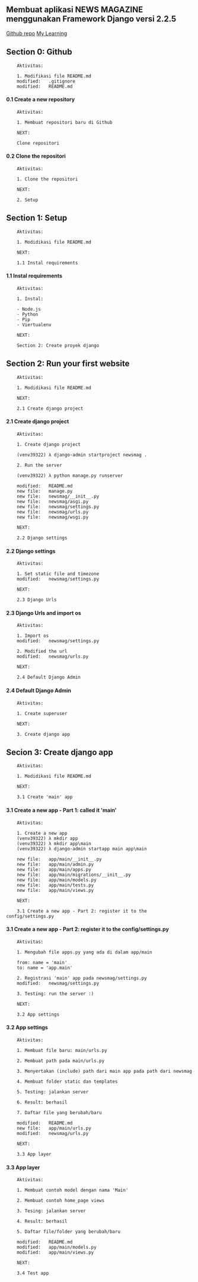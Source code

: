 ## Membuat aplikasi NEWS MAGAZINE menggunakan Framework Django versi 2.2.5

[Github repo](https://github.com/gurnitha/django-news-magazine)
[My Learning](https://www.udemy.com/course/python-django-tkinter-complete-bundle-advance/learn/lecture/16516178#overview)


## Section 0: Github

        Aktivitas:

        1. Modifikasi file README.md
        modified:   .gitignore
        modified:   README.md


#### 0.1 Create a new repository

        Aktivitas:

        1. Membuat repositori baru di Github

        NEXT:

        Clone repositori 


#### 0.2 Clone the repositori

        Aktivitas:

        1. Clone the repositori

        NEXT:

        2. Setup


## Section 1: Setup

        Aktivitas:

        1. Modidikasi file README.md 

        NEXT:

        1.1 Instal requirements


#### 1.1 Instal requirements

        Aktivitas:

        1. Instal:

        - Node.js
        - Python
        - Pip
        - Viertualenv 

        NEXT:

        Section 2: Create proyek django


## Section 2: Run your first website

        Aktivitas:

        1. Modidikasi file README.md 

        NEXT:

        2.1 Create django project


#### 2.1 Create django project

        Aktivitas:

        1. Create django project

        (venv39322) λ django-admin startproject newsmag .

        2. Run the server

        (venv39322) λ python manage.py runserver

        modified:   README.md
        new file:   manage.py
        new file:   newsmag/__init__.py
        new file:   newsmag/asgi.py
        new file:   newsmag/settings.py
        new file:   newsmag/urls.py
        new file:   newsmag/wsgi.py

        NEXT:

        2.2 Django settings


#### 2.2 Django settings

        Aktivitas:

        1. Set static file and timezone
        modified:   newsmag/settings.py

        NEXT:

        2.3 Django Urls


#### 2.3 Django Urls and import os

        Aktivitas:

        1. Import os
        modified:   newsmag/settings.py
        
        2. Modified the url
        modified:   newsmag/urls.py

        NEXT:

        2.4 Default Django Admin


#### 2.4 Default Django Admin

        Aktivitas:

        1. Create superuser

        NEXT:

        3. Create django app


## Secion 3: Create django app

        Aktivitas:

        1. Modidikasi file README.md 

        NEXT:

        3.1 Create 'main' app


#### 3.1 Create a new app - Part 1: called it 'main'

        Aktivitas:

        1. Create a new app
        (venv39322) λ mkdir app
        (venv39322) λ mkdir app\main
        (venv39322) λ django-admin startapp main app\main

        new file:   app/main/__init__.py
        new file:   app/main/admin.py
        new file:   app/main/apps.py
        new file:   app/main/migrations/__init__.py
        new file:   app/main/models.py
        new file:   app/main/tests.py
        new file:   app/main/views.py

        NEXT:

        3.1 Create a new app - Part 2: register it to the config/settings.py


#### 3.1 Create a new app - Part 2: register it to the config/settings.py

        Aktivitas:

        1. Mengubah file apps.py yang ada di dalam app/main
        
        from: name = 'main'
        to: name = 'app.main'        

        2. Registrasi 'main' app pada newsmag/settings.py
        modified:   newsmag/settings.py

        3. Testing: run the server :)

        NEXT:

        3.2 App settings


#### 3.2 App settings

        Aktivitas:

        1. Membuat file baru: main/urls.py

        2. Membuat path pada main/urls.py

        3. Menyertakan (include) path dari main app pada path dari newsmag

        4. Membuat folder static dan templates

        5. Testing: jalankan server

        6. Result: berhasil

        7. Daftar file yang berubah/baru

        modified:   README.md
        new file:   app/main/urls.py
        modified:   newsmag/urls.py

        NEXT:

        3.3 App layer


#### 3.3 App layer

        Aktivitas:

        1. Membuat contoh model dengan nama 'Main'

        2. Membuat contoh home_page views

        3. Tesing: jalankan server

        4. Result: berhasil

        5. Daftar file/folder yang berubah/baru

        modified:   README.md
        modified:   app/main/models.py
        modified:   app/main/views.py

        NEXT:

        3.4 Test app